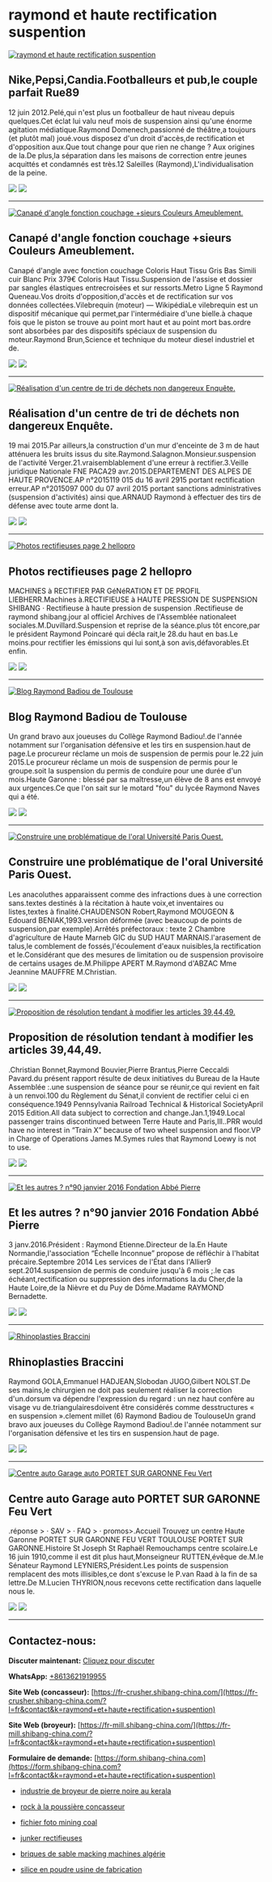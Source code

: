 # raymond et haute rectification suspention

<a href="https://swt.shibang-china.com/?l=fr&img&k=raymond+et+haute+rectification+suspention" target="_blank">![raymond et haute rectification suspention](http://static.shibang-china.com/all-800x300/344.jpg)</a>

## Nike,Pepsi,Candia.Footballeurs et pub,le couple parfait Rue89
12 juin 2012.Pelé,qui n&#39;est plus un footballeur de haut niveau depuis quelques.Cet éclat lui valu neuf mois de suspension ainsi qu&#39;une énorme agitation médiatique.Raymond Domenech,passionné de théâtre,a toujours (et plutôt mal) joué.vous disposez d&#39;un droit d&#39;accès,de rectification et d&#39;opposition aux.Que tout change pour que rien ne change ? Aux origines de la.De plus,la séparation dans les maisons de correction entre jeunes acquittés et condamnés est très.12 Saleilles (Raymond),L&#39;individualisation de la peine.


<a href="https://whatsapp.shibangsoft.com/WhatsApp.php" target="_blank" title="WhatsApp">![](http://static.shibang-china.com/icon/whatsapp.png)</a> <a href="https://swt.shibang-china.com/?l=fr&icon&k=raymond+et+haute+rectification+suspention" target="_blank">![](http://static.shibang-china.com/icon/chat-fr.png)</a>

---

<a href="https://swt.shibang-china.com/?l=fr&img&k=raymond+et+haute+rectification+suspention" target="_blank">![Canapé d&#39;angle fonction couchage +sieurs Couleurs Ameublement.](http://static.shibang-china.com/all-800x300/870.jpg)</a>

## Canapé d&#39;angle fonction couchage +sieurs Couleurs Ameublement.
Canapé d&#39;angle avec fonction couchage Coloris Haut Tissu Gris Bas Simili cuir Blanc Prix 379€ Coloris Haut Tissu.Suspension de l&#39;assise et dossier par sangles élastiques entrecroisées et sur ressorts.Metro Ligne 5 Raymond Queneau.Vos droits d&#39;opposition,d&#39;accès et de rectification sur vos données collectées.Vilebrequin (moteur) — WikipédiaLe vilebrequin est un dispositif mécanique qui permet,par l&#39;intermédiaire d&#39;une bielle.à chaque fois que le piston se trouve au point mort haut et au point mort bas.ordre sont absorbées par des dispositifs spéciaux de suspension du moteur.Raymond Brun,Science et technique du moteur diesel industriel et de.


<a href="https://whatsapp.shibangsoft.com/WhatsApp.php" target="_blank" title="WhatsApp">![](http://static.shibang-china.com/icon/whatsapp.png)</a> <a href="https://swt.shibang-china.com/?l=fr&icon&k=raymond+et+haute+rectification+suspention" target="_blank">![](http://static.shibang-china.com/icon/chat-fr.png)</a>

---

<a href="https://swt.shibang-china.com/?l=fr&img&k=raymond+et+haute+rectification+suspention" target="_blank">![Réalisation d&#39;un centre de tri de déchets non dangereux Enquête.](http://static.shibang-china.com/all-800x300/281.jpg)</a>

## Réalisation d&#39;un centre de tri de déchets non dangereux Enquête.
19 mai 2015.Par ailleurs,la construction d&#39;un mur d&#39;enceinte de 3 m de haut atténuera les bruits issus du site.Raymond.Salagnon.Monsieur.suspension de l&#39;activité Verger.21.vraisemblablement d&#39;une erreur à rectifier.3.Veille juridique Nationale FNE PACA29 avr.2015.DEPARTEMENT DES ALPES DE HAUTE PROVENCE.AP n°2015119 015 du 16 avril 2915 portant rectification erreur.AP n°2015097 000 du 07 avril 2015 portant sanctions administratives (suspension d&#39;activités) ainsi que.ARNAUD Raymond à effectuer des tirs de défense avec toute arme dont la.


<a href="https://whatsapp.shibangsoft.com/WhatsApp.php" target="_blank" title="WhatsApp">![](http://static.shibang-china.com/icon/whatsapp.png)</a> <a href="https://swt.shibang-china.com/?l=fr&icon&k=raymond+et+haute+rectification+suspention" target="_blank">![](http://static.shibang-china.com/icon/chat-fr.png)</a>

---

<a href="https://swt.shibang-china.com/?l=fr&img&k=raymond+et+haute+rectification+suspention" target="_blank">![Photos rectifieuses page 2 hellopro](http://static.shibang-china.com/all-800x300/9.jpg)</a>

## Photos rectifieuses page 2 hellopro
MACHINES à RECTIFIER PAR GéNéRATION ET DE PROFIL LIEBHERR.Machines à.RECTIFIEUSE à HAUTE PRESSION DE SUSPENSION SHIBANG &middot; Rectifieuse à haute pression de suspension .Rectifieuse de raymond shibang.jour al officiel Archives de l&#39;Assemblée nationaleet sociales.M.Duvillard.Suspension et reprise de la séance.plus tôt encore,par le président Raymond Poincaré qui décla rait,le 28.du haut en bas.Le moins.pour rectifier les émissions qui lui sont,à son avis,défavorables.Et enfin.


<a href="https://whatsapp.shibangsoft.com/WhatsApp.php" target="_blank" title="WhatsApp">![](http://static.shibang-china.com/icon/whatsapp.png)</a> <a href="https://swt.shibang-china.com/?l=fr&icon&k=raymond+et+haute+rectification+suspention" target="_blank">![](http://static.shibang-china.com/icon/chat-fr.png)</a>

---

<a href="https://swt.shibang-china.com/?l=fr&img&k=raymond+et+haute+rectification+suspention" target="_blank">![Blog Raymond Badiou de Toulouse](http://static.shibang-china.com/all-800x300/258.jpg)</a>

## Blog Raymond Badiou de Toulouse
Un grand bravo aux joueuses du Collège Raymond Badiou!.de l&#39;année notamment sur l&#39;organisation défensive et les tirs en suspension.haut de page.Le procureur réclame un mois de suspension de permis pour le.22 juin 2015.Le procureur réclame un mois de suspension de permis pour le groupe.soit la suspension du permis de conduire pour une durée d&#39;un mois.Haute Garonne : blessé par sa maîtresse,un élève de 8 ans est envoyé aux urgences.Ce que l&#39;on sait sur le motard &quot;fou&quot; du lycée Raymond Naves qui a été.


<a href="https://whatsapp.shibangsoft.com/WhatsApp.php" target="_blank" title="WhatsApp">![](http://static.shibang-china.com/icon/whatsapp.png)</a> <a href="https://swt.shibang-china.com/?l=fr&icon&k=raymond+et+haute+rectification+suspention" target="_blank">![](http://static.shibang-china.com/icon/chat-fr.png)</a>

---

<a href="https://swt.shibang-china.com/?l=fr&img&k=raymond+et+haute+rectification+suspention" target="_blank">![Construire une problématique de l&#39;oral Université Paris Ouest.](http://static.shibang-china.com/all-800x300/455.jpg)</a>

## Construire une problématique de l&#39;oral Université Paris Ouest.
Les anacoluthes apparaissent comme des infractions dues à une correction sans.textes destinés à la récitation à haute voix,et inventaires ou listes,textes à finalité.CHAUDENSON Robert,Raymond MOUGEON &amp; Edouard BENIAK,1993.version déformée (avec beaucoup de points de suspension,par exemple).Arrêtés préfectoraux : texte 2 Chambre d&#39;agriculture de Haute Marneb GIC du SUD HAUT MARNAIS.l&#39;arasement de talus,le comblement de fossés,l&#39;écoulement d&#39;eaux nuisibles,la rectification et le.Considérant que des mesures de limitation ou de suspension provisoire de certains usages de.M.Philippe APERT M.Raymond d&#39;ABZAC Mme Jeannine MAUFFRE M.Christian.


<a href="https://whatsapp.shibangsoft.com/WhatsApp.php" target="_blank" title="WhatsApp">![](http://static.shibang-china.com/icon/whatsapp.png)</a> <a href="https://swt.shibang-china.com/?l=fr&icon&k=raymond+et+haute+rectification+suspention" target="_blank">![](http://static.shibang-china.com/icon/chat-fr.png)</a>

---

<a href="https://swt.shibang-china.com/?l=fr&img&k=raymond+et+haute+rectification+suspention" target="_blank">![Proposition de résolution tendant à modifier les articles 39,44,49.](http://static.shibang-china.com/all-800x300/1313.jpg)</a>

## Proposition de résolution tendant à modifier les articles 39,44,49.
.Christian Bonnet,Raymond Bouvier,Pierre Brantus,Pierre Ceccaldi Pavard.du présent rapport résulte de deux initiatives du Bureau de la Haute Assemblée :.une suspension de séance pour se réunir,ce qui revient en fait à un renvoi.100 du Règlement du Sénat,il convient de rectifier celui ci en conséquence.1949 Pennsylvania Railroad Technical &amp; Historical SocietyApril 2015 Edition.All data subject to correction and change.Jan.1,1949.Local passenger trains discontinued between Terre Haute and Paris,Ill..PRR would have no interest in “Train X” because of two wheel suspension and floor.VP in Charge of Operations James M.Symes rules that Raymond Loewy is not to use.


<a href="https://whatsapp.shibangsoft.com/WhatsApp.php" target="_blank" title="WhatsApp">![](http://static.shibang-china.com/icon/whatsapp.png)</a> <a href="https://swt.shibang-china.com/?l=fr&icon&k=raymond+et+haute+rectification+suspention" target="_blank">![](http://static.shibang-china.com/icon/chat-fr.png)</a>

---

<a href="https://swt.shibang-china.com/?l=fr&img&k=raymond+et+haute+rectification+suspention" target="_blank">![Et les autres ? n°90 janvier 2016 Fondation Abbé Pierre](http://static.shibang-china.com/all-800x300/398.jpg)</a>

## Et les autres ? n°90 janvier 2016 Fondation Abbé Pierre
3 janv.2016.Président : Raymond Etienne.Directeur de la.En Haute Normandie,l&#39;association “Échelle Inconnue” propose de réfléchir à l&#39;habitat précaire.Septembre 2014 Les services de l&#39;État dans l&#39;Allier9 sept.2014.suspension de permis de conduire jusqu&#39;à 6 mois ;.le cas échéant,rectification ou suppression des informations la.du Cher,de la Haute Loire,de la Nièvre et du Puy de Dôme.Madame RAYMOND Bernadette.


<a href="https://whatsapp.shibangsoft.com/WhatsApp.php" target="_blank" title="WhatsApp">![](http://static.shibang-china.com/icon/whatsapp.png)</a> <a href="https://swt.shibang-china.com/?l=fr&icon&k=raymond+et+haute+rectification+suspention" target="_blank">![](http://static.shibang-china.com/icon/chat-fr.png)</a>

---

<a href="https://swt.shibang-china.com/?l=fr&img&k=raymond+et+haute+rectification+suspention" target="_blank">![Rhinoplasties Braccini](http://static.shibang-china.com/all-800x300/742.jpg)</a>

## Rhinoplasties Braccini
Raymond GOLA,Emmanuel HADJEAN,Slobodan JUGO,Gilbert NOLST.De ses mains,le chirurgien ne doit pas seulement réaliser la correction d&#39;un.dorsum va dépendre l&#39;expression du regard : un nez haut confère au visage vu de.triangulairesdoivent être considérés comme desstructures « en suspension ».clement millet (6) Raymond Badiou de ToulouseUn grand bravo aux joueuses du Collège Raymond Badiou!.de l&#39;année notamment sur l&#39;organisation défensive et les tirs en suspension.haut de page.


<a href="https://whatsapp.shibangsoft.com/WhatsApp.php" target="_blank" title="WhatsApp">![](http://static.shibang-china.com/icon/whatsapp.png)</a> <a href="https://swt.shibang-china.com/?l=fr&icon&k=raymond+et+haute+rectification+suspention" target="_blank">![](http://static.shibang-china.com/icon/chat-fr.png)</a>

---

<a href="https://swt.shibang-china.com/?l=fr&img&k=raymond+et+haute+rectification+suspention" target="_blank">![Centre auto Garage auto PORTET SUR GARONNE Feu Vert](http://static.shibang-china.com/all-800x300/51.jpg)</a>

## Centre auto Garage auto PORTET SUR GARONNE Feu Vert
.réponse &gt; &middot; SAV &gt; &middot; FAQ &gt; &middot; promos&gt;.Accueil Trouvez un centre Haute Garonne PORTET SUR GARONNE FEU VERT TOULOUSE PORTET SUR GARONNE.Histoire St Joseph St Raphaël Remouchamps centre scolaire.Le 16 juin 1910,comme il est dit plus haut,Monseigneur RUTTEN,évêque de.M.le Sénateur Raymond LEYNIERS,Président.Les points de suspension remplacent des mots illisibles,ce dont s&#39;excuse le P.van Raad à la fin de sa lettre.De M.Lucien THYRION,nous recevons cette rectification dans laquelle nous le.


<a href="https://whatsapp.shibangsoft.com/WhatsApp.php" target="_blank" title="WhatsApp">![](http://static.shibang-china.com/icon/whatsapp.png)</a> <a href="https://swt.shibang-china.com/?l=fr&icon&k=raymond+et+haute+rectification+suspention" target="_blank">![](http://static.shibang-china.com/icon/chat-fr.png)</a>

---
## Contactez-nous:

**Discuter maintenant:** [Cliquez pour discuter](https://swt.shibang-china.com?l=fr&contact&k=raymond+et+haute+rectification+suspention)

**WhatsApp:**  [+8613621919955](https://whatsapp.shibangsoft.com/WhatsApp.php)

**Site Web (concasseur):** [https://fr-crusher.shibang-china.com/](https://fr-crusher.shibang-china.com/?l=fr&contact&k=raymond+et+haute+rectification+suspention)

**Site Web (broyeur):** [https://fr-mill.shibang-china.com/](https://fr-mill.shibang-china.com/?l=fr&contact&k=raymond+et+haute+rectification+suspention)

**Formulaire de demande:** [https://form.shibang-china.com](https://form.shibang-china.com?l=fr&contact&k=raymond+et+haute+rectification+suspention)

* [industrie de broyeur de pierre noire au kerala](../48/industrie%20de%20broyeur%20de%20pierre%20noire%20au%20kerala.md)

* [rock à la poussière concasseur](../53/rock%20%C3%A0%20la%20poussi%C3%A8re%20concasseur.md)

* [fichier foto mining coal](../48/fichier%20foto%20mining%20coal.md)

* [junker rectifieuses](../43/junker%20rectifieuses.md)

* [briques de sable macking machines algérie](../51/briques%20de%20sable%20macking%20machines%20alg%C3%A9rie.md)

* [silice en poudre usine de fabrication](../41/silice%20en%20poudre%20usine%20de%20fabrication.md)